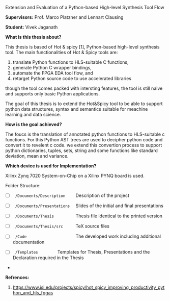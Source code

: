 Extension and Evaluation of a Python-based High-level Synthesis Tool Flow

**Supervisors:** Prof. Marco Platzner and Lennart Clausing

**Student:** Vivek Jaganath

**What is this thesis about?**

This thesis is based of Hot & spicy [1], Python-based high-level synthesis tool. The main functionalities of Hot & Spicy tools are:
1. translate Python functions to HLS-suitable C functions,
2.  generate Python C wrapper bindings,
3.  automate the FPGA EDA tool flow, and
4.  retarget Python source code to use accelerated libraries

though the tool comes packed with intersting features, the tool is still naive and supports only basic Python applications.

The goal of this thesis is to extend the Hot&Spicy tool to be able to support python data structures, syntax and semantics suitable for meachine learning and data science.


**How is the goal achieved?**

The foucs is the translation of annotated python functions to HLS-suitable c functions. For this Python AST trees are used to decipher python code and convert it to revelent c code.
we extend this convertion process to support python dictionaries, tuples, sets, string and some functions like standard deviation, mean and variance.
	
**Which device is used for Implementation?**

Xilinx Zynq 7020 System-on-Chip on a Xilinx PYNQ board is used.
	
Folder Structure:

* [ ] `  /Documents/Description     `  Description of the project

* [ ] `  /Documents/Presentations   `  Slides of the initial and final presentations

* [ ] `  /Documents/Thesis          `  Thesis file identical to the printed version

* [ ] `  /Documents/Thesis/src      `  TeX source files

* [ ] `  /Code                      `  The developed work including additional documentation

* [ ] `  /Templates		    `  Templates for Thesis, Presentations and the Declaration required in the Thesis
*

**Refrences:**

1. https://www.isi.edu/projects/spicy/hot_spicy_improving_productivity_python_and_hls_fpgas
